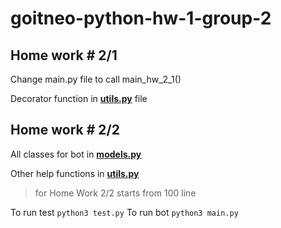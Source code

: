 # goitneo-python-hw-1-group-2


## Home work # 2/1
Change main.py file to call main_hw_2_1()

Decorator function in [**utils.py**](./utils.py) file 

## Home work # 2/2
All classes for bot in [**models.py**](./models.py)

Other help functions in [**utils.py**](./utils.py)
> for Home Work 2/2 starts from  100 line 

To run test `python3 test.py`
To run bot `python3 main.py`
